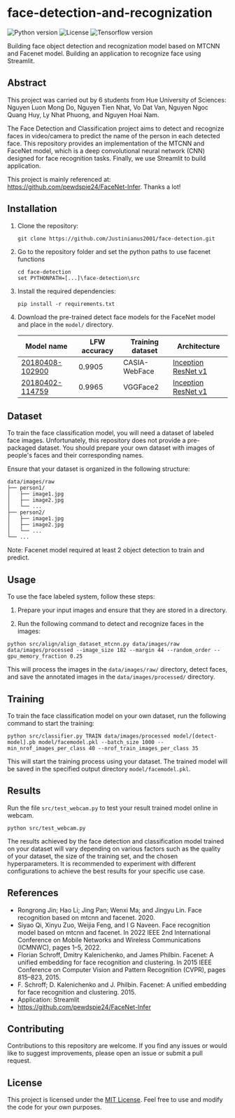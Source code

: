 # face-detection-and-recognization

![Python version](https://img.shields.io/badge/python-3.8.0-blue)
![License](https://img.shields.io/badge/license-MIT-white)
![Tensorflow version](https://img.shields.io/badge/tensorflow-1.7.0-orange)

 Building face object detection and recognization model based on MTCNN and Facenet model.
 Building an application to recognize face using Streamlit.

## Abstract

This project was carried out by 6 students from Hue University of Sciences: Nguyen Luon Mong Do, Nguyen Tien Nhat, Vo Dat Van, Nguyen Ngoc Quang Huy, Ly Nhat Phuong, and Nguyen Hoai Nam.

The Face Detection and Classification project aims to detect and recognize faces in video/camera to predict the name of the person in each detected face. This repository provides an implementation of the MTCNN and FaceNet model, which is a deep convolutional neural network (CNN) designed for face recognition tasks. Finally, we use Streamlit to build application.

This project is mainly referenced at: https://github.com/pewdspie24/FaceNet-Infer. Thanks a lot!

## Installation

1. Clone the repository:

   ```
   git clone https://github.com/Justinianus2001/face-detection.git
   ```

2. Go to the repository folder and set the python paths to use facenet functions

   ```
   cd face-detection
   set PYTHONPATH=[...]\face-detection\src
   ```

3. Install the required dependencies:

   ```
   pip install -r requirements.txt
   ```

4. Download the pre-trained detect face models for the FaceNet model and place in the `model/` directory.

    | Model name      | LFW accuracy | Training dataset | Architecture |
    |-----------------|--------------|------------------|-------------|
    | [20180408-102900](https://drive.google.com/open?id=1R77HmFADxe87GmoLwzfgMu_HY0IhcyBz) | 0.9905        | CASIA-WebFace    | [Inception ResNet v1](https://github.com/davidsandberg/facenet/blob/master/src/models/inception_resnet_v1.py) |
    | [20180402-114759](https://drive.google.com/open?id=1EXPBSXwTaqrSC0OhUdXNmKSh9qJUQ55-) | 0.9965        | VGGFace2      | [Inception ResNet v1](https://github.com/davidsandberg/facenet/blob/master/src/models/inception_resnet_v1.py) |

## Dataset

To train the face classification model, you will need a dataset of labeled face images. Unfortunately, this repository does not provide a pre-packaged dataset. You should prepare your own dataset with images of people's faces and their corresponding names.

Ensure that your dataset is organized in the following structure:

```
data/images/raw
├── person1/
│   ├── image1.jpg
│   ├── image2.jpg
│   └── ...
├── person2/
│   ├── image1.jpg
│   ├── image2.jpg
│   └── ...
└── ...
```

Note: Facenet model required at least 2 object detection to train and predict.

## Usage

To use the face labeled system, follow these steps:

1. Prepare your input images and ensure that they are stored in a directory.

2. Run the following command to detect and recognize faces in the images:

```
python src/align/align_dataset_mtcnn.py data/images/raw data/images/processed --image_size 182 --margin 44 --random_order --gpu_memory_fraction 0.25
```

   This will process the images in the `data/images/raw/` directory, detect faces, and save the annotated images in the `data/images/processed/` directory.

## Training

To train the face classification model on your own dataset, run the following command to start the training:

```
python src/classifier.py TRAIN data/images/processed model/[detect-model].pb model/facemodel.pkl --batch_size 1000 --min_nrof_images_per_class 40 --nrof_train_images_per_class 35
```

This will start the training process using your dataset. The trained model will be saved in the specified output directory `model/facemodel.pkl`.

## Results

Run the file `src/test_webcam.py` to test your result trained model online in webcam.

```
python src/test_webcam.py
```

The results achieved by the face detection and classification model trained on your dataset will vary depending on various factors such as the quality of your dataset, the size of the training set, and the chosen hyperparameters. It is recommended to experiment with different configurations to achieve the best results for your specific use case.

## References
* Rongrong Jin; Hao Li; Jing Pan; Wenxi Ma; and Jingyu Lin. Face recognition based on mtcnn and facenet. 2020.
* Siyao Qi, Xinyu Zuo, Weijia Feng, and I G Naveen. Face recognition model based on mtcnn and facenet. In 2022 IEEE 2nd International Conference on Mobile Networks and Wireless Communications (ICMNWC), pages 1–5, 2022.
* Florian Schroff, Dmitry Kalenichenko, and James Philbin. Facenet: A unified embedding for face recognition and clustering. In 2015 IEEE Conference on Computer Vision and Pattern Recognition (CVPR), pages 815–823, 2015.
* F. Schroff; D. Kalenichenko and J. Philbin. Facenet: A unified embedding for face recognition and clustering. 2015.
* Application: Streamlit
* https://github.com/pewdspie24/FaceNet-Infer

## Contributing

Contributions to this repository are welcome. If you find any issues or would like to suggest improvements, please open an issue or submit a pull request.

## License

This project is licensed under the [MIT License](https://github.com/youneedyourself/face-detection-and-recognization/blob/main/LICENSE). Feel free to use and modify the code for your own purposes.